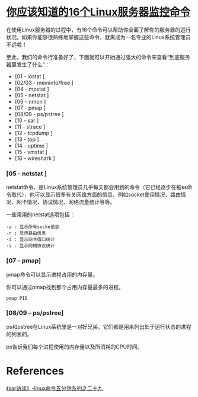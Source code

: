 # [你应该知道的16个Linux服务器监控命令](http://roclinux.cn/?p=2549)
在使用Linux服务器的过程中，有16个命令可以帮助你全面了解你的服务器的运行状况。如果你能够很熟练地掌握这些命令，就离成为一名专业的Linux系统管理员不远啦！

至此，我们的命令行准备好了，下面就可以开始通过强大的命令来查看“到底服务器里发生了什么”：

* [01    - iostat       ]
* [02/03 - meminfo/free ]
* [04    - mpstat       ]
* [05    - netstat      ]
* [06    - nmon         ]
* [07    - pmap         ]
* [08/09 - ps/pstree    ]
* [10    - sar          ]
* [11    - strace       ]
* [12    - tcpdump      ]
* [13    - top          ]
* [14    - uptime       ]
* [15    - vmstat       ]
* [16    - wireshark    ]


### [05    - netstat      ]
netstat命令，是Linux系统管理员几乎每天都会用到的命令（它已经逐步在被ss命令取代），他可以显示很多有关网络方面的信息，例如socket使用情况、路由情况、网卡情况、协议情况、网络流量统计等等。

一些常用的netstat选项包括：
```
-a : 显示所有socke信息
-r : 显示路由信息
-i : 显示网卡借口统计
-s : 显示网络协议统计
```
### [07 – pmap]

pmap命令可以显示进程占用的内存量。

你可以通过pmap找到那个占用内存量最多的进程。
```
pmap PID
```

### [08/09 – ps/pstree]
ps和pstree在Linux系统里是一对好兄弟，它们都是用来列出处于运行状态的进程的列表的。

ps告诉我们每个进程使用的内存量以及所消耗的CPU时间。


# References
[《sar访谈》-linux命令五分钟系列之二十九](http://roclinux.cn/?p=1647)

